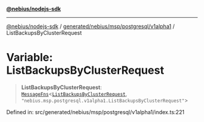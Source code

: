 [**@nebius/nodejs-sdk**](../../../../../../README.md)

---

[@nebius/nodejs-sdk](../../../../../../README.md) / [generated/nebius/msp/postgresql/v1alpha1](../README.md) / ListBackupsByClusterRequest

# Variable: ListBackupsByClusterRequest

> **ListBackupsByClusterRequest**: [`MessageFns`](../../../../../../runtime/protos/core/interfaces/MessageFns.md)\<[`ListBackupsByClusterRequest`](../interfaces/ListBackupsByClusterRequest.md), `"nebius.msp.postgresql.v1alpha1.ListBackupsByClusterRequest"`\>

Defined in: src/generated/nebius/msp/postgresql/v1alpha1/index.ts:221
